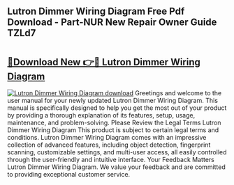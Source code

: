 ## Lutron Dimmer Wiring Diagram Free Pdf Download - Part-NUR New Repair Owner Guide TZLd7

# <h2><a href="http://dfkpm03.blite.top/?on=Lutron+Dimmer+Wiring+Diagram">🔗Download New 👉🔴 Lutron Dimmer Wiring Diagram</a></h2>

[![Lutron Dimmer Wiring Diagram download](https://i.imgur.com/lujVjoI.png)](http://dfkpm03.blite.top/?on=Lutron+Dimmer+Wiring+Diagram)
Greetings and welcome to the user manual for your newly updated Lutron Dimmer Wiring Diagram. This manual is specifically designed to help you get the most out of your product by providing a thorough explanation of its features, setup, usage, maintenance, and problem-solving. Please Review the Legal Terms Lutron Dimmer Wiring Diagram This product is subject to certain legal terms and conditions. Lutron Dimmer Wiring Diagram comes with an impressive collection of advanced features, including object detection, fingerprint scanning, customizable settings, and multi-user access, all easily controlled through the user-friendly and intuitive interface. Your Feedback Matters Lutron Dimmer Wiring Diagram. We value your feedback and are committed to providing exceptional customer service.
